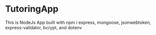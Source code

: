 # TutoringApp
This is NodeJs App built with npm i express, mongoose, jsonwebtoken, express-validator, bcrypt, and dotenv
